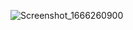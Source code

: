 ![Screenshot_1666260900](https://user-images.githubusercontent.com/108897583/196943309-c8813f18-e7cd-4eff-aae0-58d8bd0df0ba.png)
